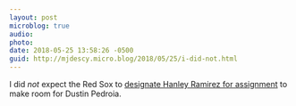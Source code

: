 ```yaml
---
layout: post
microblog: true
audio: 
photo: 
date: 2018-05-25 13:58:26 -0500
guid: http://mjdescy.micro.blog/2018/05/25/i-did-not.html
---
```

I did _not_ expect the Red Sox to [designate Hanley Ramirez for assignment](http://mlb.com/r/article?ymd=20180525&content_id=278245918&vkey=news_bos&c_id=bos) to make room for Dustin Pedroia.

